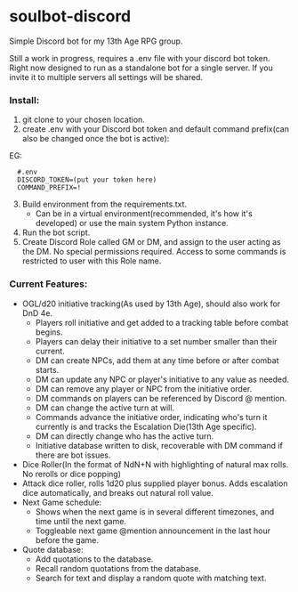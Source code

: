 # soulbot-discord
Simple Discord bot for my 13th Age RPG group.

Still a work in progress, requires a .env file with your discord bot token.  Right now designed to run as a standalone bot for a single server.  If you invite it to multiple servers all settings will be shared.

### Install:
1) git clone to your chosen location.
2) create .env with your Discord bot token and default command prefix(can also be changed once the bot is active):

EG:
```  
  #.env
  DISCORD_TOKEN=(put your token here)
  COMMAND_PREFIX=!
```
3) Build environment from the requirements.txt.
    - Can be in a virtual environment(recommended, it's how it's developed) or use the main system Python instance.
4) Run the bot script.
5) Create Discord Role called GM or DM, and assign to the user acting as the DM.  No special permissions required.  Access to some commands is restricted to user with this Role name.  
  
### Current Features:
- OGL/d20 initiative tracking(As used by 13th Age), should also work for DnD 4e.
    - Players roll initiative and get added to a tracking table before combat begins.
    - Players can delay their initiative to a set number smaller than their current.
    - DM can create NPCs, add them at any time before or after combat starts.
    - DM can update any NPC or player's initiative to any value as needed.
    - DM can remove any player or NPC from the initiative order.
    - DM commands on players can be referenced by Discord @ mention.
    - DM can change the active turn at will.
    - Commands advance the initiative order, indicating who's turn it currently is and tracks the Escalation Die(13th Age specific).
    - DM can directly change who has the active turn.
    - Initiative database written to disk, recoverable with DM command if there are bot issues.
- Dice Roller(In the format of NdN+N with highlighting of natural max rolls.  No rerolls or dice popping)
- Attack dice roller, rolls 1d20 plus supplied player bonus.  Adds escalation dice automatically, and breaks out natural roll value.
- Next Game schedule:
    - Shows when the next game is in several different timezones, and time until the next game.
    - Toggleable next game @mention announcement in the last hour before the game.
- Quote database:
    - Add quotations to the database.
    - Recall random quotations from the database.
    - Search for text and display a random quote with matching text.
    